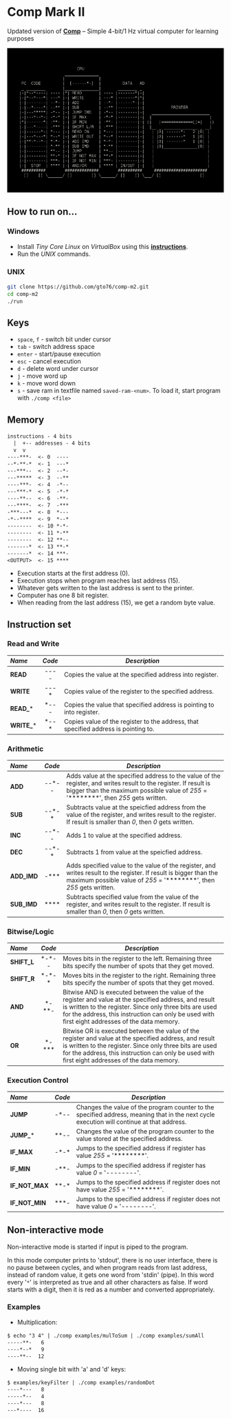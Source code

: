 Comp Mark II
============

Updated version of [**Comp**](https://github.com/gto76/comp-cpp) – Simple 4-bit/1 Hz virtual computer for learning purposes

![screenshot](doc/screenshot.png)

How to run on…
--------------

### Windows

* Install *Tiny Core Linux* on *VirtualBox* using this [**instructions**](https://github.com/gto76/my-linux-setup/tree/gh-pages/conf-files/tiny-core-linux).
* Run the *UNIX* commands.

### UNIX
```bash
git clone https://github.com/gto76/comp-m2.git
cd comp-m2
./run
```

Keys
----
* `space`, `f` - switch bit under cursor
* `tab` - switch address space
* `enter` - start/pause execution
* `esc` - cancel execution
* `d` - delete word under cursor
* `j` - move word up
* `k` - move word down
* `s` - save ram in textfile named `saved-ram-<num>`. To load it, start program with `./comp <file>`

Memory
------
```
instructions - 4 bits
  |  +-- addresses - 4 bits
  v  v
----***-  <- 0  ----
--*-**-*  <- 1  ---*
---***--  <- 2  --*-
---*****  <- 3  --**
----***-  <- 4  -*--
---***-*  <- 5  -*-*
----**--  <- 6  -**-
---****-  <- 7  -***
-***---*  <- 8  *---
-*--****  <- 9  *--*
--------  <- 10 *-*-
--------  <- 11 *-**
--------  <- 12 **--
-------*  <- 13 **-*
-------*  <- 14 ***-
<OUTPUT>  <- 15 ****
```

* Execution starts at the first address (0). 
* Execution stops when program reaches last address (15).
* Whatever gets written to the last address is sent to the printer.
* Computer has one 8 bit register.
* When reading from the last address (15), we get a random byte value.

Instruction set
---------------

### Read and Write
 _Name_        | _Code_   | _Description_  
:------------- |:--------:| ---------------------------------------------------
**READ**       | ----     | Copies the value at the specified address into register.  
**WRITE**      | ---\*    | Copies value of the register to the specified address. 
**READ_***     | \*---    | Copies the value that specified address is pointing to into register.  
**WRITE_***    | \*--\*   | Copies value of the register to the address, that specified address is pointing to.  

### Arithmetic
 _Name_        | _Code_   | _Description_  
:------------- |:--------:| ---------------------------------------------------
**ADD**        | --\*--   | Adds value at the specified address to the value of the register, and writes result to the register. If result is bigger than the maximum possible value of _255_ = '********', then _255_ gets written. 
**SUB**        | --\*-\*  | Subtracts value at the speicfied address from the value of the register, and writes result to the register. If result is smaller than _0_, then _0_ gets written.  
**INC**        | --\*--   | Adds 1 to value at the specified address. 
**DEC**        | --\*-\*  | Subtracts 1 from value at the speicfied address.
**ADD_IMD**    | -\*\*\*  | Adds specified value to the value of the register, and writes result to the register. If result is bigger than the maximum possible value of _255_ = '********', then _255_ gets written. 
**SUB_IMD**    | \*\*\*\* | Subtracts specified value from the value of the register, and writes result to the register. If result is smaller than _0_, then _0_ gets written.

### Bitwise/Logic
 _Name_        | _Code_   | _Description_  
:------------- |:--------:| ---------------------------------------------------
**SHIFT_L**    | \*-\*--  | Moves bits in the register to the left. Remaining three bits specify the number of spots that they get moved.
**SHIFT_R**    | \*-\*-\* | Moves bits in the register to the right. Remaining three bits specify the number of spots that they get moved.
**AND**        | \*-\*\*- | Bitwise AND is executed between the value of the register and value at the specified address, and result is written to the register. Since only three bits are used for the address, this instruction can only be used with first eight addresses of the data memory.
**OR**         | \*-\*\*\*| Bitwise OR is executed between the value of the register and value at the specified address, and result is written to the register. Since only three bits are used for the address, this instruction can only be used with first eight addresses of the data memory.

### Execution Control
 _Name_        | _Code_   | _Description_  
:------------- |:--------:| ---------------------------------------------------
**JUMP**       | -\*--    | Changes the value of the program counter to the specified address, meaning that in the next cycle execution will continue at that address.  
**JUMP_***     | \*\*--   | Changes the value of the program counter to the value stored at the specified address.
**IF_MAX**     | -\*-\*   | Jumps to the specified address if register has value _255_ = '********'. 
**IF_MIN**     | -\*\*-   | Jumps to the specified address if register has value _0_ = '--------'. 
**IF_NOT_MAX** | \*\*-*   | Jumps to the specified address if register does not have value _255_ = '********'. 
**IF_NOT_MIN** | \*\*\*-  | Jumps to the specified address if register does not have value _0_ = '--------'. 


Non-interactive mode
--------------------
Non-interactive mode is started if input is piped to the program. 

In this mode computer prints to 'stdout', there is no user interface, there is no pause between cycles, and when program reads from last address, instead of random value, it gets one word from 'stdin' (pipe). In this word every '`*`' is interpreted as true and all other characters as false. If word starts with a digit, then it is red as a number and converted appropriately.

### Examples
* Multiplication:
```
$ echo "3 4" | ./comp examples/mulToSum | ./comp examples/sumAll
-----**-   6
----*--*   9
----**--  12
```

* Moving single bit with 'a' and 'd' keys:
```
$ examples/keyFilter | ./comp examples/randomDot
----*---   8
-----*--   4
----*---   8
---*----  16
```







